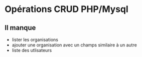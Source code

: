 # Opérations CRUD PHP/Mysql
 
## Il manque
* lister les organisations
* ajouter une organisation avec un champs similaire à un autre
* liste des utlisateurs

